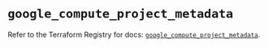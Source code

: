 # `google_compute_project_metadata`

Refer to the Terraform Registry for docs: [`google_compute_project_metadata`](https://registry.terraform.io/providers/hashicorp/google-beta/5.28.0/docs/resources/google_compute_project_metadata).
